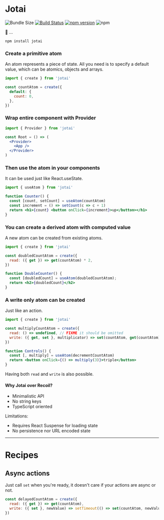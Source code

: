 <p align="center">
  <!--<img width="500" src="ghost.png" />-->
  <h1>Jotai</h1>
</p>

![Bundle Size](https://badgen.net/bundlephobia/minzip/jotai) [![Build Status](https://travis-ci.org/react-spring/jotai.svg?branch=master)](https://travis-ci.org/react-spring/jotai) [![npm version](https://badge.fury.io/js/jotai.svg)](https://badge.fury.io/js/jotai) ![npm](https://img.shields.io/npm/dt/jotai.svg)

👻 ...

    npm install jotai

### Create a primitive atom

An atom represents a piece of state. All you need is to specify a default value, which can be atomics, objects and arrays.

```jsx
import { create } from 'jotai'

const countAtom = create({
  default: {
    count: 0,
  },
})
```

### Wrap entire component with Provider

```jsx
import { Provider } from 'jotai'

const Root = () => (
  <Provider>
    <App />
  </Provider>
)
```

### Then use the atom in your components

It can be used just like React.useState.

```jsx
import { useAtom } from 'jotai'

function Counter() {
  const [count, setCount] = useAtom(countAtom)
  const increment = () => setCount(c => c + 1)
  return <h1>{count} <button onClick={increment}>up</button></h1>
}
```

### You can create a derived atom with computed value

A new atom can be created from existing atoms.

```jsx
import { create } from 'jotai'

const doubledCountAtom = create({
  read: ({ get }) => get(countAtom) * 2,
})

function DoubleCounter() {
  const [doubledCount] = useAtom(doubledCountAtom);
  return <h2>{doubledCount}</h2>
}
```

### A write only atom can be created

Just like an action.

```jsx
import { create } from 'jotai'

const multiplyCountAtom = create({
  read: () => undefined, // FIXME it should be omitted
  write: ({ get, set }, multiplicator) => set(countAtom, get(countAtom) * multiplicator),
})

function Controls() {
  const [, multiply] = useAtom(decrementCountAtom)
  return <button onClick={() => multiply(3)}>triple</button>
}
```

Having both `read` and `write` is also possible.

#### Why Jotai over Recoil?

* Minimalistic API
* No string keys
* TypeScript oriented

Limitations:
* Requires React Suspense for loading state
* No persistence nor URL encoded state

---

# Recipes

## Async actions

Just call `set` when you're ready, it doesn't care if your actions are async or not.

```jsx
const delayedCountAtom = create({
  read: ({ get }) => get(countAtom),
  write: ({ set }, newValue) => setTimeout(() => set(countAtom, newValue), 1000),
})
```
